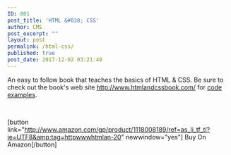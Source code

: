 ```yaml
---
ID: 801
post_title: 'HTML &#038; CSS'
author: CMS
post_excerpt: ""
layout: post
permalink: /html-css/
published: true
post_date: 2017-12-02 03:21:40
---
```

An easy to follow book that teaches the basics of HTML &amp; CSS. Be sure to check out the book's web site <a href="http://www.htmlandcssbook.com/">http://www.htmlandcssbook.com/</a> for <a href="http://www.htmlandcssbook.com/code-samples/">code examples</a>.

&nbsp;

[button link="http://www.amazon.com/gp/product/1118008189/ref=as_li_tf_tl?ie=UTF8&amp;tag=httpwwwhtmlan-20" newwindow="yes"] Buy On Amazon[/button]